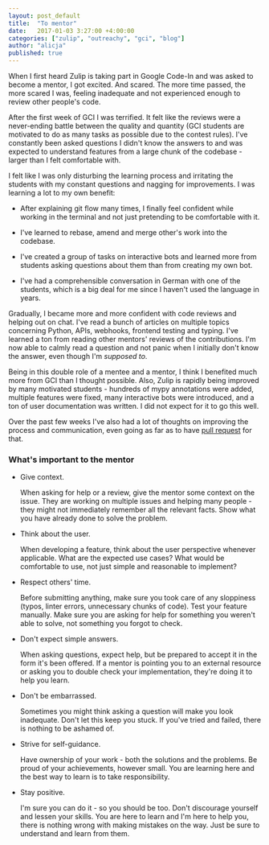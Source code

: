 ```yaml
---
layout: post_default
title:  "To mentor"
date:   2017-01-03 3:27:00 +4:00:00
categories: ["zulip", "outreachy", "gci", "blog"]
author: "alicja"
published: true
---
```

When I first heard Zulip is taking part in Google Code-In and was asked to
become a mentor, I got excited. And scared. The more time passed, the more
scared I was, feeling inadequate and not experienced enough to review other
people's code.

After the first week of GCI I was terrified. It felt like the reviews were
a never-ending battle between the quality and quantity (GCI students are motivated to do as many tasks as possible due to the contest rules). I've
constantly been asked questions I didn't know the answers to and was
expected to understand features from a large chunk of the codebase - larger
than I felt comfortable with.

I felt like I was only disturbing the learning process and irritating the
students with my constant questions and nagging for improvements. I was
learning a lot to my own benefit:

- After explaining git flow many times, I finally feel confident while working in the terminal and not just pretending to be comfortable with it.

- I've learned to rebase, amend and merge other's work into the
    codebase.

- I've created a group of tasks on interactive bots and learned more
    from students asking questions about them than from creating my own bot.

- I've had a comprehensible conversation in German with one of the
    students, which is a big deal for me since I haven't used the language
    in years.

Gradually, I became more and more confident with code reviews and helping
out on chat. I've read a bunch of articles on multiple topics concerning
Python, APIs, webhooks, frontend testing and typing. I've learned a ton
from reading other mentors' reviews of the contributions. I'm now able to
calmly read a question and not panic when I initially don't know the
answer, even though I'm *supposed to*.

Being in this double role of a mentee and a mentor, I think I benefited
much more from GCI than I thought possible. Also, Zulip is rapidly being
improved by many motivated students - hundreds of mypy annotations were
added, multiple features were fixed, many interactive bots were introduced, and a ton of user documentation was written. I did not expect for it to go
this well.

Over the past few weeks I've also had a lot of thoughts on improving the
process and communication, even going as far as to have [pull request](https://github.com/zulip/zulip-gci/pull/394) for that.

### What's important to the mentor

* Give context.

    When asking for help or a review, give the mentor some context on the
    issue. They are working on multiple issues and helping many people -
    they might not immediately remember all the relevant facts. Show what
    you have already done to solve the problem.

* Think about the user.

    When developing a feature, think about the user perspective whenever
    applicable. What are the expected use cases? What would be comfortable
    to use, not just simple and reasonable to implement?

* Respect others' time.

    Before submitting anything, make sure you took care of any sloppiness
    (typos, linter errors, unnecessary chunks of code). Test your feature
    manually. Make sure you are asking for help for something you weren't able to solve, not something you forgot to check.

* Don't expect simple answers.

    When asking questions, expect help, but be prepared to accept it in
    the form it's been offered. If a mentor is pointing you to an external
    resource or asking you to double check your implementation, they're
    doing it to help you learn.

* Don't be embarrassed.

    Sometimes you might think asking a question will make you look  
    inadequate. Don't let this keep you stuck. If you've tried and failed,
    there is nothing to be ashamed of.

* Strive for self-guidance.

    Have ownership of your work - both the solutions and the problems. Be
    proud of your achievements, however small. You are learning here and the best way to learn is to take responsibility.

* Stay positive.

    I'm sure you can do it - so you should be too. Don't discourage yourself
    and lessen your skills. You are here to learn and I'm here to help you,
    there is nothing wrong with making mistakes on the way. Just be sure to
    understand and learn from them.
